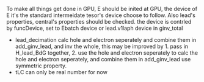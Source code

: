 To make all things get done in GPU, E should be inited at GPU, the device of E it's the standard intermeidate tesor's device choose to follow.
Also lead's properties, central's properties should be checked.
the device is contrled by funcDevice, set to Ebatch device or lead.v1laph device in ginv_total

* lead_decimation calc hole and electron seperately and combine them in add_ginv_lead, and inv the whole, this may be improved by 1. pass in H_lead_BdG together, 2. use the hole and electron seperately to calc the hole and electron seperately, and combine them in add_ginv_lead use symmetric property.
* tLC can only be real number for now